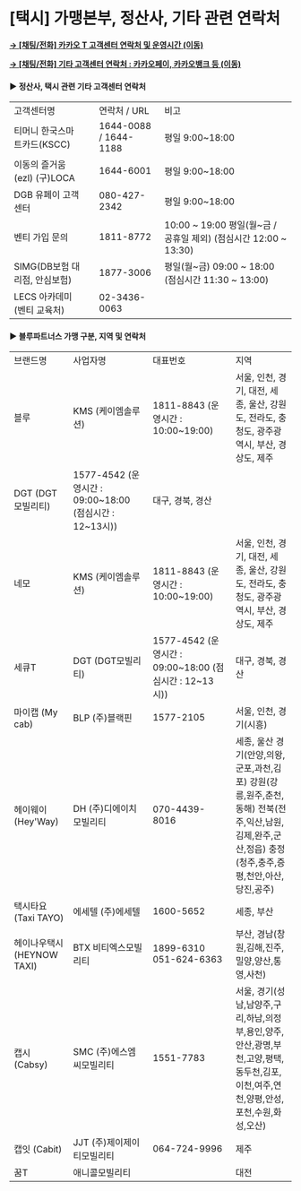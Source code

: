 # [택시] 가맹본부, 정산사, 기타 관련 연락처

[**→ [채팅/전화] 카카오 T 고객센터 연락처 및 운영시간 (이동)**](https://kakaomobilitysupport.zendesk.com/hc/ko/articles/29629748230809--%EC%B1%84%ED%8C%85-%EC%A0%84%ED%99%94-%EC%B9%B4%EC%B9%B4%EC%98%A4-T-%EA%B3%A0%EA%B0%9D%EC%84%BC%ED%84%B0-%EC%97%B0%EB%9D%BD%EC%B2%98-%EB%B0%8F-%EC%9A%B4%EC%98%81%EC%8B%9C%EA%B0%84)

**[→ [채팅/전화] 기타 고객센터 연락처 : 카카오페이, 카카오뱅크 등 (이동)](https://kakaomobilitysupport.zendesk.com/hc/ko/articles/47787120623769--%EC%B1%84%ED%8C%85-%EC%A0%84%ED%99%94-%EA%B8%B0%ED%83%80-%EA%B3%A0%EA%B0%9D%EC%84%BC%ED%84%B0-%EC%97%B0%EB%9D%BD%EC%B2%98)**

#### **▶ 정산사, 택시 관련 기타 고객센터 연락처**

|  |  |  |  |
| --- | --- | --- | --- |
| 고객센터명 | | 연락처 / URL | 비고 |
| 티머니 한국스마트카드(KSCC) | | 1644-0088 / 1644-1188 | 평일 9:00~18:00 |
| 이동의 즐거움 (ezl) (구)LOCA | | 1644-6001 | 평일 9:00~18:00 |
| DGB 유페이 고객센터 | | 080-427-2342 | 평일 9:00~18:00 |
| 벤티 가입 문의 | | 1811-8772 | 10:00 ~ 19:00 평일(월~금 / 공휴일 제외) (점심시간 12:00 ~ 13:30) |
| SIMG(DB보험 대리점, 안심보험) | | 1877-3006 | 평일(월~금) 09:00 ~ 18:00 (점심시간 11:30 ~ 13:00) |
| LECS 아카데미 (벤티 교육처) | | 02-3436-0063 |  |

#### **▶ 블루파트너스 가맹 구분, 지역 및 연락처**

|  |  |  |  |
| --- | --- | --- | --- |
| 브랜드명 | 사업자명 | 대표번호 | 지역 |
| 블루 | KMS (케이엠솔루션) | 1811-8843 (운영시간 : 10:00~19:00) | 서울, 인천, 경기, 대전, 세종, 울산, 강원도, 전라도, 충청도, 광주광역시, 부산, 경상도, 제주 |
| DGT (DGT모빌리티) | 1577-4542 (운영시간 : 09:00~18:00 (점심시간 : 12~13시)) | 대구, 경북, 경산 |
| 네모 | KMS (케이엠솔루션) | 1811-8843 (운영시간 : 10:00~19:00) | 서울, 인천, 경기, 대전, 세종, 울산, 강원도, 전라도, 충청도, 광주광역시, 부산, 경상도, 제주 |
| 세큐T | DGT (DGT모빌리티) | 1577-4542 (운영시간 : 09:00~18:00 (점심시간 : 12~13시)) | 대구, 경북, 경산 |
| 마이캡 (My cab) | BLP (주)블랙핀 | 1577-2105 | 서울, 인천, 경기(시흥) |
| 헤이웨이 (Hey'Way) | DH (주)디에이치모빌리티 | 070-4439-8016 | 세종, 울산 경기(안양,의왕,군포,과천,김포) 강원(강릉,원주,춘천,동해) 전북(전주,익산,남원,김제,완주,군산,정읍) 충정(청주,충주,증평,천안,아산,당진,공주) |
| 택시타요 (Taxi TAYO) | 에세텔 (주)에세텔 | 1600-5652 | 세종, 부산 |
| 헤이나우택시 (HEYNOW TAXI) | BTX 비티엑스모빌리티 | 1899-6310 051-624-6363 | 부산, 경남(창원,김해,진주,밀양,양산,통영,사천) |
| 캡시 (Cabsy) | SMC (주)에스엠씨모빌리티 | 1551-7783 | 서울, 경기(성남,남양주,구리,하남,의정부,용인,양주,안산,광명,부천,고양,평택,동두천,김포,이천,여주,연천,양평,안성,포천,수원,화성,오산) |
| 캡잇 (Cabit) | JJT (주)제이제이티모빌리티 | 064-724-9996 | 제주 |
| 꿈T | 애니콜모빌리티 |  | 대전 |